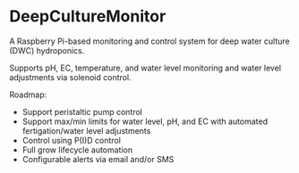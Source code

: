 # DeepCultureMonitor
A Raspberry Pi-based monitoring and control system for deep water culture (DWC) hydroponics.


Supports pH, EC, temperature, and water level monitoring and water level adjustments via solenoid control.

Roadmap:
- Support peristaltic pump control
- Support max/min limits for water level, pH, and EC with automated fertigation/water level adjustments
- Control using P(I)D control
- Full grow lifecycle automation
- Configurable alerts via email and/or SMS
